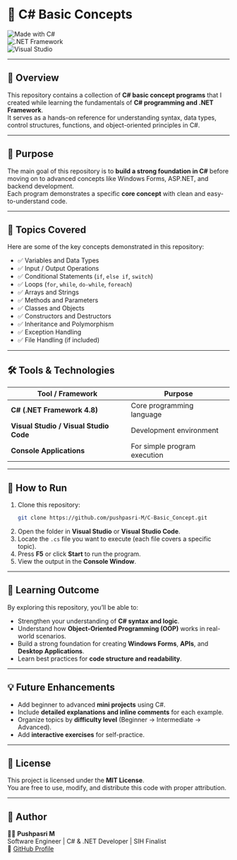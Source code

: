 # 🧠 C# Basic Concepts

![Made with C#](https://img.shields.io/badge/Made%20with-C%23-178600?logo=csharp&logoColor=white&style=flat-square)  
![.NET Framework](https://img.shields.io/badge/.NET-Framework%204.8-512BD4?logo=dotnet&logoColor=white&style=flat-square)  
![Visual Studio](https://img.shields.io/badge/IDE-Visual%20Studio-5C2D91?logo=visualstudio&logoColor=white&style=flat-square)

---

## 📘 Overview

This repository contains a collection of **C# basic concept programs** that I created while learning the fundamentals of **C# programming and .NET Framework**.  
It serves as a hands-on reference for understanding syntax, data types, control structures, functions, and object-oriented principles in C#.

---

## 🎯 Purpose

The main goal of this repository is to **build a strong foundation in C#** before moving on to advanced concepts like Windows Forms, ASP.NET, and backend development.  
Each program demonstrates a specific **core concept** with clean and easy-to-understand code.

---

## 📂 Topics Covered

Here are some of the key concepts demonstrated in this repository:

- ✅ Variables and Data Types  
- ✅ Input / Output Operations  
- ✅ Conditional Statements (`if`, `else if`, `switch`)  
- ✅ Loops (`for`, `while`, `do-while`, `foreach`)  
- ✅ Arrays and Strings  
- ✅ Methods and Parameters  
- ✅ Classes and Objects  
- ✅ Constructors and Destructors  
- ✅ Inheritance and Polymorphism  
- ✅ Exception Handling  
- ✅ File Handling (if included)

---

## 🛠️ Tools & Technologies

| Tool / Framework | Purpose |
|------------------|----------|
| **C# (.NET Framework 4.8)** | Core programming language |
| **Visual Studio / Visual Studio Code** | Development environment |
| **Console Applications** | For simple program execution |

---

## 🧩 How to Run

1. Clone this repository:
   ```bash
   git clone https://github.com/pushpasri-M/C-Basic_Concept.git
2. Open the folder in **Visual Studio** or **Visual Studio Code**.  
3. Locate the `.cs` file you want to execute (each file covers a specific topic).  
4. Press **F5** or click **Start** to run the program.  
5. View the output in the **Console Window**.

---

## 🧠 Learning Outcome

By exploring this repository, you’ll be able to:

- Strengthen your understanding of **C# syntax and logic**.  
- Understand how **Object-Oriented Programming (OOP)** works in real-world scenarios.  
- Build a strong foundation for creating **Windows Forms**, **APIs**, and **Desktop Applications**.  
- Learn best practices for **code structure and readability**.

---

## 💡 Future Enhancements

- Add beginner to advanced **mini projects** using C#.  
- Include **detailed explanations and inline comments** for each example.  
- Organize topics by **difficulty level** (Beginner → Intermediate → Advanced).  
- Add **interactive exercises** for self-practice.

---

## 📜 License

This project is licensed under the **MIT License**.  
You are free to use, modify, and distribute this code with proper attribution.

---

## 💬 Author

👩‍💻 **Pushpasri M**  
Software Engineer | C# & .NET Developer | SIH Finalist  
🔗 [GitHub Profile](https://github.com/pushpasri-M)
